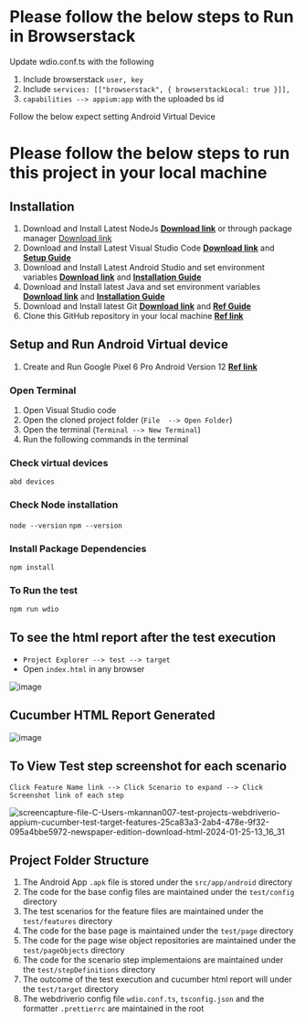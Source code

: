 # Please follow the below steps to Run in Browserstack
Update wdio.conf.ts with the following
1. Include browserstack `user, key`
2. Include `services: [["browserstack", { browserstackLocal: true }]],`
3. `capabilities --> appium:app` with the uploaded bs id

Follow the below expect setting Android Virtual Device

# Please follow the below steps to run this project in your local machine

## Installation 
1. Download and Install Latest NodeJs **[Download link](https://nodejs.org/en)** or through package manager [Download link](https://nodejs.org/en/download/package-manager)
2. Download and Install Latest Visual Studio Code **[Download link](https://code.visualstudio.com/)** and **[Setup Guide](https://code.visualstudio.com/docs/setup/setup-overview)**
3. Download and Install Latest Android Studio and set environment variables **[Download link](https://developer.android.com/studio)** and **[Installation Guide](https://developer.android.com/codelabs/basic-android-kotlin-compose-install-android-studio?hl=en#2)**
4. Download and Install latest Java and set environment variables **[Download link](https://www.oracle.com/java/technologies/downloads/)** and **[Installation Guide](https://docs.oracle.com/en/java/javase/21/install/overview-jdk-installation.html#GUID-8677A77F-231A-40F7-98B9-1FD0B48C346A)**
5. Download and Install latest Git **[Download link](https://git-scm.com/downloads)** and **[Ref Guide](https://git-scm.com/docs)**
6. Clone this GitHub repository in your local machine **[Ref link](https://docs.github.com/en/repositories/creating-and-managing-repositories/cloning-a-repository)**

## Setup and Run Android Virtual device
1. Create and Run Google Pixel 6 Pro Android Version 12 **[Ref link](https://developer.android.com/studio/run/managing-avds)**
   
### Open Terminal 
1. Open Visual Studio code
2. Open the cloned project folder (`File  --> Open Folder`)
3. Open the terminal (`Terminal --> New Terminal`)
4. Run the following commands in the terminal

### Check virtual devices
`abd devices`

### Check Node installation
`node --version` 
`npm --version`

### Install Package Dependencies
`npm install`

### To Run the test
`npm run wdio`

## To see the html report after the test execution

- `Project Explorer --> test --> target`
- Open `index.html` in any browser

![image](https://github.com/mkannan007/webdriverio-appium-cucumber/assets/37662555/81c298cf-5a45-42c6-897e-9d4ebf1b917f)

## Cucumber HTML Report Generated
![image](https://github.com/mkannan007/webdriverio-appium-cucumber/assets/37662555/feb54810-fd29-4131-ae18-abcde253bca4)

## To View Test step screenshot for each scenario
`Click Feature Name link --> Click Scenario to expand --> Click Screenshot link of each step`

![screencapture-file-C-Users-mkannan007-test-projects-webdriverio-appium-cucumber-test-target-features-25ca83a3-2ab4-478e-9f32-095a4bbe5972-newspaper-edition-download-html-2024-01-25-13_16_31](https://github.com/mkannan007/webdriverio-appium-cucumber/assets/37662555/06f29789-e62e-4bf5-95aa-96b00d1c7692)

## Project Folder Structure

1. The Android App `.apk` file is stored under the `src/app/android` directory
2. The code for the base config files are maintained under the `test/config` directory
3. The test scenarios for the feature files are maintained under the `test/features` directory
4. The code for the base page is maintained under the `test/page` directory
5. The code for the page wise object repositories are maintained under the `test/pageObjects` directory
6. The code for the scenario step implementaions are maintained under the `test/stepDefinitions` directory
7. The outcome of the test execution and cucumber html report will under the `test/target` directory
8. The webdriverio config file `wdio.conf.ts`, `tsconfig.json` and the formatter `.prettierrc` are maintained in the root
